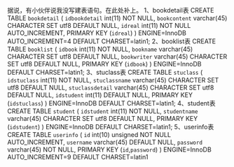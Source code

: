 据说，有小伙伴说我没写建表语句。在此处补上。
1、bookdetail表
CREATE TABLE `bookdetail` (
  `idbookdetail` int(11) NOT NULL,
  `bookcontent` varchar(45) CHARACTER SET utf8 DEFAULT NULL,
  `idreal` int(11) NOT NULL AUTO_INCREMENT,
  PRIMARY KEY (`idreal`)
) ENGINE=InnoDB AUTO_INCREMENT=4 DEFAULT CHARSET=latin1;
2、booklist表
CREATE TABLE `booklist` (
  `idbook` int(11) NOT NULL,
  `bookname` varchar(45) CHARACTER SET utf8 DEFAULT NULL,
  `bookwriter` varchar(45) CHARACTER SET utf8 DEFAULT NULL,
  PRIMARY KEY (`idbook`)
) ENGINE=InnoDB DEFAULT CHARSET=latin1;
3、stuclass表
CREATE TABLE `stuclass` (
  `idstuclass` int(11) NOT NULL,
  `stuclassname` varchar(45) CHARACTER SET utf8 DEFAULT NULL,
  `stuclassdetail` varchar(45) CHARACTER SET utf8 DEFAULT NULL,
  `idstudent` int(11) DEFAULT NULL,
  PRIMARY KEY (`idstuclass`)
) ENGINE=InnoDB DEFAULT CHARSET=latin1;
4、student表
CREATE TABLE `student` (
  `idstudent` int(11) NOT NULL,
  `studentname` varchar(45) CHARACTER SET utf8 DEFAULT NULL,
  PRIMARY KEY (`idstudent`)
) ENGINE=InnoDB DEFAULT CHARSET=latin1;
5、userinfo表
CREATE TABLE `userinfo` (
  `id` int(10) unsigned NOT NULL AUTO_INCREMENT,
  `username` varchar(45) DEFAULT NULL,
  `password` varchar(45) NOT NULL,
  PRIMARY KEY (`id`,`password`)
) ENGINE=InnoDB AUTO_INCREMENT=9 DEFAULT CHARSET=latin1